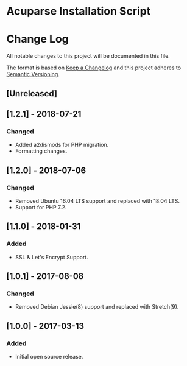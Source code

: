 # Acuparse Installation Script

# Change Log
All notable changes to this project will be documented in this file.

The format is based on [Keep a Changelog](http://keepachangelog.com/)
and this project adheres to [Semantic Versioning](http://semver.org/).

## [Unreleased]

## [1.2.1] - 2018-07-21
### Changed
- Added a2dismods for PHP migration.
- Formatting changes.

## [1.2.0] - 2018-07-06
### Changed
- Removed Ubuntu 16.04 LTS support and replaced with 18.04 LTS.
- Support for PHP 7.2.

## [1.1.0] - 2018-01-31
### Added
- SSL & Let's Encrypt Support.

## [1.0.1] - 2017-08-08
### Changed
- Removed Debian Jessie(8) support and replaced with Stretch(9).

## [1.0.0] - 2017-03-13
### Added
- Initial open source release.
